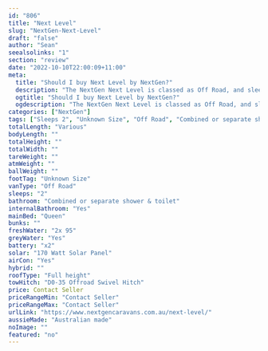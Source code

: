 ```yaml
---
id: "806"
title: "Next Level"
slug: "NextGen-Next-Level"
draft: "false"
author: "Sean"
seealsolinks: "1"
section: "review"
date: "2022-10-10T22:00:09+11:00"
meta:
  title: "Should I buy Next Level by NextGen?"
  description: "The NextGen Next Level is classed as Off Road, and sleeps 2 people. It is Australian made and comes in at Unknown Size. It generally has Combined or separate shower & toilet."
  ogtitle: "Should I buy Next Level by NextGen?"
  ogdescription: "The NextGen Next Level is classed as Off Road, and sleeps 2 people. It is Australian made and comes in at Unknown Size. It generally has Combined or separate shower & toilet."
categories: ["NextGen"]
tags: ["Sleeps 2", "Unknown Size", "Off Road", "Combined or separate shower & toilet", "Full height", "Price Unknown", "Australian made"]
totalLength: "Various"
bodyLength: ""
totalHeight: ""
totalWidth: ""
tareWeight: ""
atmWeight: ""
ballWeight: ""
footTag: "Unknown Size"
vanType: "Off Road"
sleeps: "2"
bathroom: "Combined or separate shower & toilet"
internalBathroom: "Yes"
mainBed: "Queen"
bunks: ""
freshWater: "2x 95"
greyWater: "Yes"
battery: "x2"
solar: "170 Watt Solar Panel"
airCon: "Yes"
hybrid: ""
roofType: "Full height"
towHitch: "D0-35 Offroad Swivel Hitch"
price: Contact Seller
priceRangeMin: "Contact Seller"
priceRangeMax: "Contact Seller"
urlLink: "https://www.nextgencaravans.com.au/next-level/"
aussieMade: "Australian made"
noImage: ""
featured: "no"
---
```

